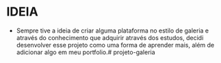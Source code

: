 # IDEIA
- Sempre tive a ideia de criar alguma plataforma no estilo de galeria e através do conhecimento que adquirir através dos estudos, decidi desenvolver esse projeto como uma forma de aprender mais, além de adicionar algo em meu portfolio.#   p r o j e t o - g a l e r i a  
 
